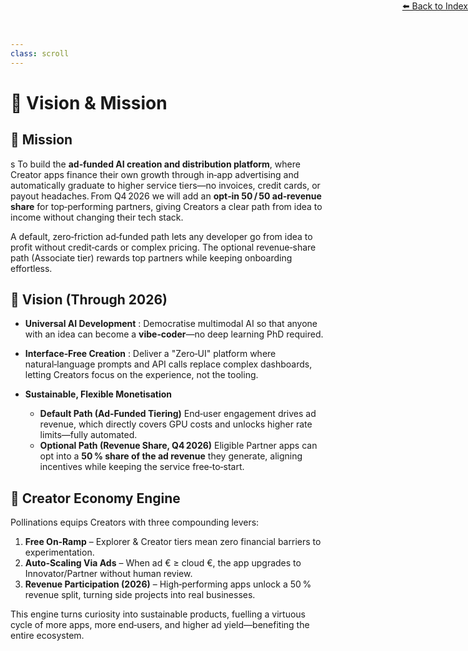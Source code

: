 ```yaml
---
class: scroll
---
```

<div style="text-align: right; position: absolute; top: 0; right: 0;">
<a href="/10">⬅️ Back to Index</a>
</div>

# 🔭 **Vision & Mission**

## 🚀 Mission
s
To build the **ad‑funded AI creation and distribution platform**, where Creator apps finance their own growth through in‑app advertising and automatically graduate to higher service tiers—no invoices, credit cards, or payout headaches. From Q4 2026 we will add an **opt‑in 50 / 50 ad‑revenue share** for top‑performing partners, giving Creators a clear path from idea to income without changing their tech stack.

A default, zero‑friction ad‑funded path lets any developer go from idea to profit without credit‑cards or complex pricing. The optional revenue‑share path (Associate tier) rewards top partners while keeping onboarding effortless.

## 🌟 Vision (Through 2026)

* **Universal AI Development** : Democratise multimodal AI so that anyone with an idea can become a **vibe‑coder**—no deep learning PhD required.

* **Interface‑Free Creation** : Deliver a "Zero‑UI" platform where natural‑language prompts and API calls replace complex dashboards, letting Creators focus on the experience, not the tooling.

* **Sustainable, Flexible Monetisation**

  * **Default Path (Ad‑Funded Tiering)**
    End‑user engagement drives ad revenue, which directly covers GPU costs and unlocks higher rate limits—fully automated.
  * **Optional Path (Revenue Share, Q4 2026)**
    Eligible Partner apps can opt into a **50 % share of the ad revenue** they generate, aligning incentives while keeping the service free‑to‑start.

## 🔄 Creator Economy Engine

Pollinations equips Creators with three compounding levers:

1. **Free On‑Ramp** – Explorer & Creator tiers mean zero financial barriers to experimentation.
2. **Auto‑Scaling Via Ads** – When ad € ≥ cloud €, the app upgrades to Innovator/Partner without human review.
3. **Revenue Participation (2026)** – High‑performing apps unlock a 50 % revenue split, turning side projects into real businesses.

This engine turns curiosity into sustainable products, fuelling a virtuous cycle of more apps, more end‑users, and higher ad yield—benefiting the entire ecosystem.
